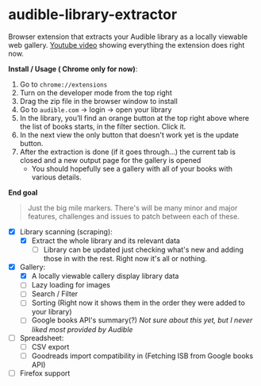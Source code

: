 # audible-library-extractor
Browser extension that extracts your Audible library as a locally viewable web gallery. [Youtube video](https://youtu.be/SxqG8BXIsg0) showing everything the extension does right now.

**Install / Usage ( Chrome only for now)**:

1. Go to `chrome://extensions`
2. Turn on the developer mode from the top right
3. Drag the zip file in the browser window to install
4. Go to `audible.com` → login → open your library
5. In the library, you’ll find an orange button at the top right above where the list of books starts, in the filter section. Click it.
6. In the next view the only button that doesn't work yet is the update button.
7. After the extraction is done (if it goes through…) the current tab is closed and a new output page for the gallery is opened
	- You should hopefully see a gallery with all of your books with various details.

**End goal**

> Just the big mile markers. There's will be many minor and major features, challenges and issues to patch between each of these.

- [x] Library scanning (scraping): 
  - [x] Extract the whole library and its relevant data
	- [ ] Library can be updated just checking what's new and adding those in with the rest. Right now it's all or nothing.
- [x] Gallery:
  - [x] A locally viewable callery display library data
  - [ ] Lazy loading for images
  - [ ] Search / Filter
  - [ ] Sorting (Right now it shows them in the order they were added to your library) 
  - [ ] Google books API's summary(?) _Not sure about this yet, but I never liked most provided by Audible_
- [ ] Spreadsheet:
  - [ ] CSV export
  - [ ] Goodreads import compatibility in (Fetching ISB from Google books API)
- [ ] Firefox support
